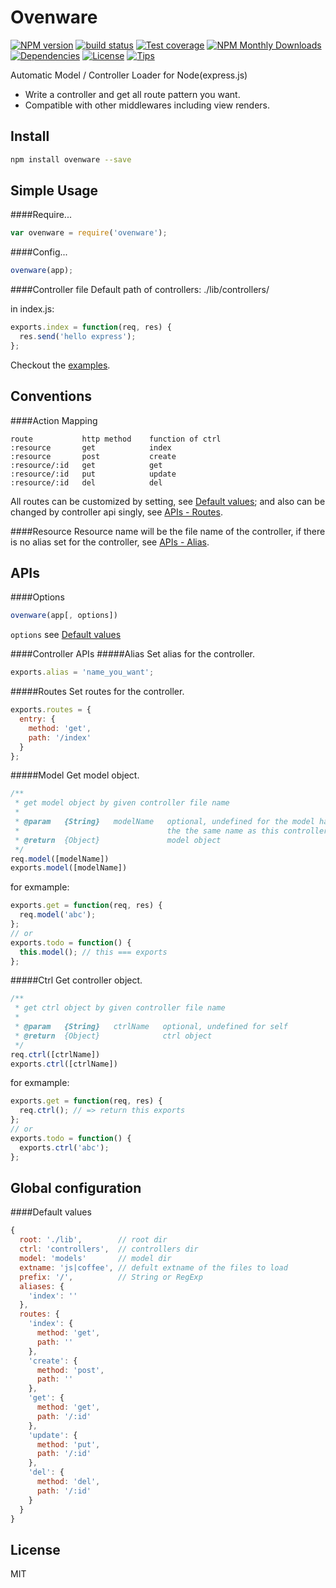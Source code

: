 Ovenware
=======

[![NPM version][npm-image]][npm-url] 
[![build status][travis-image]][travis-url] 
[![Test coverage][coveralls-image]][coveralls-url]
[![NPM Monthly Downloads][npm-download]][npm-url]
[![Dependencies][david-image]][david-url]
[![License][license-image]][license-url]
[![Tips][tips-image]][tips-url]

Automatic Model / Controller Loader for Node(express.js)

* Write a controller and get all route pattern you want.
* Compatible with other middlewares including view renders.

Install
-------
```sh
npm install ovenware --save
```

Simple Usage
------------
####Require...
```js
var ovenware = require('ovenware');
```

####Config...
```js
ovenware(app);
```

####Controller file
Default path of controllers: ./lib/controllers/

in index.js:
```js
exports.index = function(req, res) {
  res.send('hello express');
};
```
Checkout the [examples](https://github.com/zedgu/ovenware/tree/master/examples).

Conventions
-----------

####Action Mapping
```
route           http method    function of ctrl
:resource       get            index
:resource       post           create
:resource/:id   get            get
:resource/:id   put            update
:resource/:id   del            del
```
All routes can be customized by setting, see [Default values](#default-values); and also can be changed by controller api singly, see [APIs - Routes](#routes).

####Resource
Resource name will be the file name of the controller, if there is no alias set for the controller, see [APIs - Alias](#alias).

APIs
----
####Options
```js
ovenware(app[, options])
```
`options` see [Default values](#default-values)

####Controller APIs
#####Alias
Set alias for the controller.

```js
exports.alias = 'name_you_want';
```

#####Routes
Set routes for the controller.

```js
exports.routes = {
  entry: {
    method: 'get',
    path: '/index'
  }
};
```

#####Model
Get model object.

```js
/**
 * get model object by given controller file name
 *
 * @param   {String}   modelName   optional, undefined for the model has
 *                                 the the same name as this controller
 * @return  {Object}               model object
 */
req.model([modelName])
exports.model([modelName])
```

for exmample:

```js
exports.get = function(req, res) {
  req.model('abc');
};
// or
exports.todo = function() {
  this.model(); // this === exports
};
```

#####Ctrl
Get controller object.

```js
/**
 * get ctrl object by given controller file name
 *
 * @param   {String}   ctrlName   optional, undefined for self
 * @return  {Object}              ctrl object
 */
req.ctrl([ctrlName])
exports.ctrl([ctrlName])
```

for exmample:

```js
exports.get = function(req, res) {
  req.ctrl(); // => return this exports
};
// or
exports.todo = function() {
  exports.ctrl('abc');
};
```

Global configuration
--------------------
####Default values
```js
{
  root: './lib',        // root dir
  ctrl: 'controllers',  // controllers dir
  model: 'models'       // model dir
  extname: 'js|coffee', // defult extname of the files to load
  prefix: '/',          // String or RegExp
  aliases: {
    'index': ''
  },
  routes: {
    'index': {
      method: 'get',
      path: ''
    },
    'create': {
      method: 'post',
      path: ''
    },
    'get': {
      method: 'get',
      path: '/:id'
    },
    'update': {
      method: 'put',
      path: '/:id'
    },
    'del': {
      method: 'del',
      path: '/:id'
    }
  }
}
```

License
-------
MIT

[npm-image]: https://img.shields.io/npm/v/ovenware.svg?style=flat-square
[npm-url]: https://npmjs.org/package/ovenware
[travis-image]: https://img.shields.io/travis/zedgu/ovenware.svg?style=flat-square
[travis-url]: https://travis-ci.org/zedgu/ovenware
[coveralls-image]: https://img.shields.io/coveralls/zedgu/ovenware.svg?style=flat-square
[coveralls-url]: https://coveralls.io/r/zedgu/ovenware?branch=master
[david-image]: http://img.shields.io/david/zedgu/ovenware.svg?style=flat-square
[david-url]: https://david-dm.org/zedgu/ovenware
[npm-status]: https://nodei.co/npm/ovenware.png?downloads=true
[npm-status-url]: https://nodei.co/npm/ovenware/
[license-image]: http://img.shields.io/npm/l/ovenware.svg?style=flat-square
[license-url]: https://github.com/zedgu/ovenware/blob/master/LICENSE
[npm-download]: http://img.shields.io/npm/dm/ovenware.svg?style=flat-square
[tips-image]: http://img.shields.io/gittip/zedgu.svg?style=flat-square
[tips-url]: https://www.gittip.com/zedgu/
